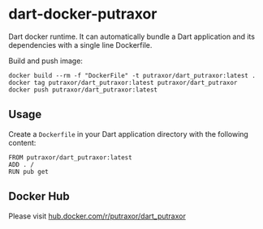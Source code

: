 # dart-docker-putraxor
Dart docker runtime. It can automatically bundle a Dart application and its dependencies with
a single line Dockerfile.

Build and push image:
```
docker build --rm -f "DockerFile" -t putraxor/dart_putraxor:latest .
docker tag putraxor/dart_putraxor:latest putraxor/dart_putraxor
docker push putraxor/dart_putraxor:latest
```

## Usage

Create a `Dockerfile` in your Dart application directory with the following
content:
```
FROM putraxor/dart_putraxor:latest
ADD . /
RUN pub get
```

## Docker Hub

Please visit [hub.docker.com/r/putraxor/dart_putraxor](https://hub.docker.com/r/putraxor/dart_putraxor)
